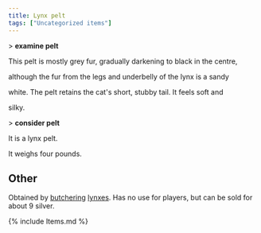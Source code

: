 ```yaml
---
title: Lynx pelt
tags: ["Uncategorized items"]
---
```

\> **examine pelt**

This pelt is mostly grey fur, gradually darkening to black in the
centre,

although the fur from the legs and underbelly of the lynx is a sandy

white. The pelt retains the cat's short, stubby tail. It feels soft and

silky.

\> **consider pelt**

It is a lynx pelt.

It weighs four pounds.

## Other

Obtained by [butchering](butcher "wikilink") [lynxes](lynx "wikilink").
Has no use for players, but can be sold for about 9 silver.

{% include Items.md %}
